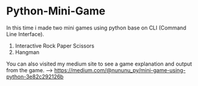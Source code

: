# Python-Mini-Game
In this time i made two mini games using python base on CLI (Command Line Interface). 
1. Interactive Rock Paper Scissors 
2. Hangman

You can also visited my medium site to see a game explanation and output from the game.
--> https://medium.com/@nununu_py/mini-game-using-python-3e82c292126b
